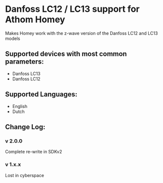 # Danfoss LC12 / LC13 support for Athom Homey  
Makes Homey work with the z-wave version of the Danfoss LC12 and LC13 models  
   
   ## Supported devices with most common parameters:
* Danfoss LC13
* Danfoss LC12
   
## Supported Languages:
* English
* Dutch
   
## Change Log:   
    
### v 2.0.0  
Complete re-write in SDKv2  
     
### v 1.x.x    
Lost in cyberspace    
